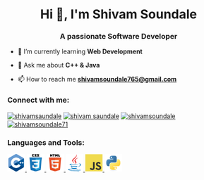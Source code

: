 <h1 align="center">Hi 👋, I'm Shivam Soundale</h1>
<h3 align="center">A passionate Software Developer</h3>

- 🌱 I’m currently learning **Web Development**

- 💬 Ask me about **C++ & Java**

- 📫 How to reach me **shivamsoundale765@gmail.com**

<h3 align="left">Connect with me:</h3>
<p align="left">
<a href="https://twitter.com/shivamsaundale" target="blank"><img align="center" src="https://raw.githubusercontent.com/rahuldkjain/github-profile-readme-generator/master/src/images/icons/Social/twitter.svg" alt="shivamsaundale" height="30" width="40" /></a>
<a href="https://linkedin.com/in/shivam saundale" target="blank"><img align="center" src="https://raw.githubusercontent.com/rahuldkjain/github-profile-readme-generator/master/src/images/icons/Social/linked-in-alt.svg" alt="shivam saundale" height="30" width="40" /></a>
<a href="https://www.codechef.com/users/shivamsoundale" target="blank"><img align="center" src="https://cdn.jsdelivr.net/npm/simple-icons@3.1.0/icons/codechef.svg" alt="shivamsoundale" height="30" width="40" /></a>
<a href="https://www.hackerrank.com/shivamsoundale71" target="blank"><img align="center" src="https://raw.githubusercontent.com/rahuldkjain/github-profile-readme-generator/master/src/images/icons/Social/hackerrank.svg" alt="shivamsoundale71" height="30" width="40" /></a>
</p>

<h3 align="left">Languages and Tools:</h3>
<p align="left"> <a href="https://www.w3schools.com/cpp/" target="_blank" rel="noreferrer"> <img src="https://raw.githubusercontent.com/devicons/devicon/master/icons/cplusplus/cplusplus-original.svg" alt="cplusplus" width="40" height="40"/> </a> <a href="https://www.w3schools.com/css/" target="_blank" rel="noreferrer"> <img src="https://raw.githubusercontent.com/devicons/devicon/master/icons/css3/css3-original-wordmark.svg" alt="css3" width="40" height="40"/> </a> <a href="https://www.w3.org/html/" target="_blank" rel="noreferrer"> <img src="https://raw.githubusercontent.com/devicons/devicon/master/icons/html5/html5-original-wordmark.svg" alt="html5" width="40" height="40"/> </a> <a href="https://www.java.com" target="_blank" rel="noreferrer"> <img src="https://raw.githubusercontent.com/devicons/devicon/master/icons/java/java-original.svg" alt="java" width="40" height="40"/> </a> <a href="https://developer.mozilla.org/en-US/docs/Web/JavaScript" target="_blank" rel="noreferrer"> <img src="https://raw.githubusercontent.com/devicons/devicon/master/icons/javascript/javascript-original.svg" alt="javascript" width="40" height="40"/> </a> <a href="https://www.python.org" target="_blank" rel="noreferrer"> <img src="https://raw.githubusercontent.com/devicons/devicon/master/icons/python/python-original.svg" alt="python" width="40" height="40"/> </a> </p>
